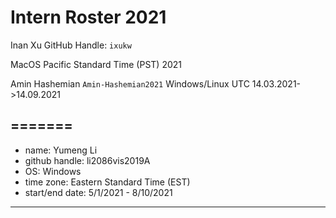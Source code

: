 # Intern Roster 2021

Inan Xu
GitHub Handle: `ixukw`

MacOS
Pacific Standard Time (PST)
2021


Amin Hashemian
`Amin-Hashemian2021`
Windows/Linux
UTC
14.03.2021->14.09.2021


=======
---
* name: Yumeng Li
* github handle: li2086vis2019A
* OS: Windows
* time zone: Eastern Standard Time (EST)
* start/end date: 5/1/2021 - 8/10/2021
---
